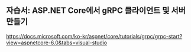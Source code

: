 ## 자습서: ASP.NET Core에서 gRPC 클라이언트 및 서버 만들기

https://docs.microsoft.com/ko-kr/aspnet/core/tutorials/grpc/grpc-start?view=aspnetcore-6.0&tabs=visual-studio
